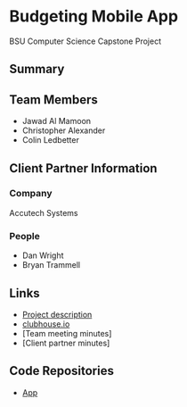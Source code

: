 Budgeting Mobile App
====================

BSU Computer Science Capstone Project

Summary
-------

Team Members
------------

-	Jawad Al Mamoon
-	Christopher Alexander
-	Colin Ledbetter

Client Partner Information
--------------------------

### Company

Accutech Systems

### People

-	Dan Wright
-	Bryan Trammell

Links
-----

-	[Project description](https://github.com/Phlank/BudgetingMobileApp/blob/master/ProjectDescription.md)
-	[clubhouse.io](https://app.clubhouse.io/budgetingmobileapp/projects)
-	[Team meeting minutes]
-	[Client partner minutes]

Code Repositories
-----------------

-	[App](https://github.com/Phlank/AccutechBudgetingApp)
